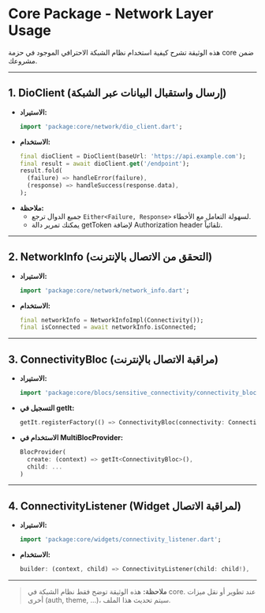 # Core Package - Network Layer Usage

هذه الوثيقة تشرح كيفية استخدام نظام الشبكة الاحترافي الموجود في حزمة core ضمن مشروعك.

---

## 1. DioClient (إرسال واستقبال البيانات عبر الشبكة)

- **الاستيراد:**
  ```dart
  import 'package:core/network/dio_client.dart';
  ```
- **الاستخدام:**
  ```dart
  final dioClient = DioClient(baseUrl: 'https://api.example.com');
  final result = await dioClient.get('/endpoint');
  result.fold(
    (failure) => handleError(failure),
    (response) => handleSuccess(response.data),
  );
  ```
- **ملاحظة:**
  - جميع الدوال ترجع `Either<Failure, Response>` لسهولة التعامل مع الأخطاء.
  - يمكنك تمرير دالة getToken لإضافة Authorization header تلقائياً.

---

## 2. NetworkInfo (التحقق من الاتصال بالإنترنت)

- **الاستيراد:**
  ```dart
  import 'package:core/network/network_info.dart';
  ```
- **الاستخدام:**
  ```dart
  final networkInfo = NetworkInfoImpl(Connectivity());
  final isConnected = await networkInfo.isConnected;
  ```

---

## 3. ConnectivityBloc (مراقبة الاتصال بالإنترنت)

- **الاستيراد:**
  ```dart
  import 'package:core/blocs/sensitive_connectivity/connectivity_bloc.dart';
  ```
- **التسجيل في getIt:**
  ```dart
  getIt.registerFactory(() => ConnectivityBloc(connectivity: Connectivity()));
  ```
- **الاستخدام في MultiBlocProvider:**
  ```dart
  BlocProvider(
    create: (context) => getIt<ConnectivityBloc>(),
    child: ...
  )
  ```

---

## 4. ConnectivityListener (Widget لمراقبة الاتصال)

- **الاستيراد:**
  ```dart
  import 'package:core/widgets/connectivity_listener.dart';
  ```
- **الاستخدام:**
  ```dart
  builder: (context, child) => ConnectivityListener(child: child!),
  ```

---

> **ملاحظة:**
> هذه الوثيقة توضح فقط نظام الشبكة في core. عند تطوير أو نقل ميزات أخرى (auth, theme, ...)، سيتم تحديث هذا الملف.
